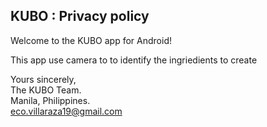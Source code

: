 ## KUBO : Privacy policy

Welcome to the KUBO app for Android!

This app use camera to to identify the ingriedients to create 

Yours sincerely,  
The KUBO Team.  
Manila, Philippines.  
eco.villaraza19@gmail.com

